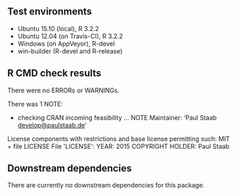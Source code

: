 ## Test environments
* Ubuntu 15.10 (local), R 3.2.2
* Ubuntu 12.04 (on Travis-CI), R 3.2.2
* Windows (on AppVeyor), R-devel
* win-builder (R-devel and R-release)

## R CMD check results
There were no ERRORs or WARNINGs. 

There was 1 NOTE:

* checking CRAN incoming feasibility ... NOTE
Maintainer: ‘Paul Staab <develop@paulstaab.de>’

License components with restrictions and base license permitting such:
  MIT + file LICENSE
File 'LICENSE':
  YEAR: 2015
  COPYRIGHT HOLDER: Paul Staab


## Downstream dependencies
There are currently no downstream dependencies for this package.
